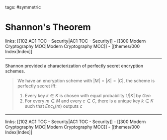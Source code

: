 tags: #symmetric 

# Shannon's Theorem

links:  [[102 AC1 TOC - Security|AC1 TOC - Security]] - [[300 Modern Cryptography MOC|Modern Cryptography MOC]] - [[themes/000 Index|Index]]

---

Shannon provided a characterization of perfectly secret encryption schemes.

> We have an encryption scheme with $|M| = |K| = |C|$, the scheme is perfectly secret iff:
> 
> 	1. Every key $k \in K$ is chosen with equal probability $1/|K|$ by $Gen$
> 	2. For every $m \in M$ and every $c \in C$, there is a unique key $k \in K$ such that $Enc_k(m)$ outputs $c$

---
links:  [[102 AC1 TOC - Security|AC1 TOC - Security]] - [[300 Modern Cryptography MOC|Modern Cryptography MOC]] - [[themes/000 Index|Index]]